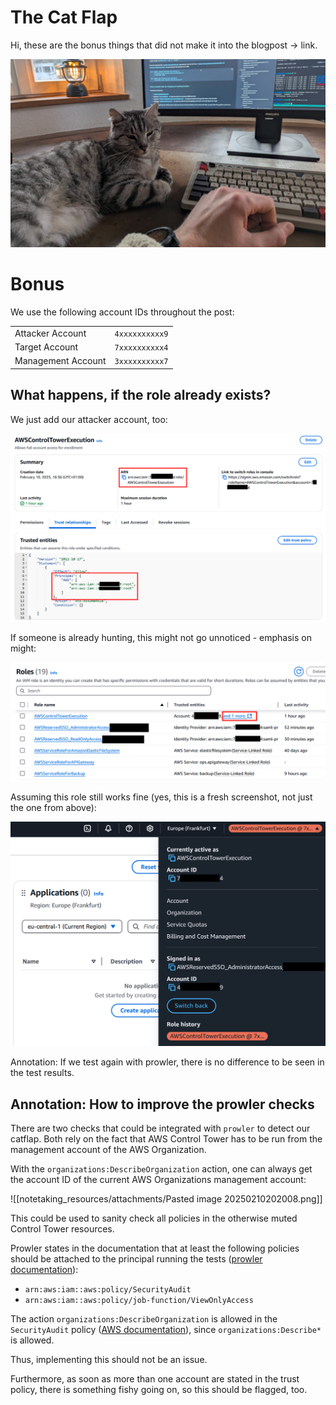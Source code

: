 # The Cat Flap

Hi, these are the bonus things that did not make it into the blogpost -> link.

![ZeCat](resources/barsik.png)


# Bonus

We use the following account IDs throughout the post:

|||
|--|--|
|Attacker Account|`4xxxxxxxxxx9`|
|Target Account|`7xxxxxxxxxx4`|
|Management Account|`3xxxxxxxxxx7`|


## What happens, if the role already exists?

We just add our attacker account, too:

![Trusting two accounts](resources/image-10.png)

If someone is already hunting, this might not go unnoticed - emphasis on might:

![Role overview 2](resources/image-11.png)

Assuming this role still works fine (yes, this is a fresh screenshot, not just the one from above):

![Assuming the role again](resources/image-12.png)

Annotation: If we test again with prowler, there is no difference to be seen in the test results.

## Annotation: How to improve the prowler checks

There are two checks that could be integrated with `prowler` to detect our catflap. Both rely on the fact that AWS Control Tower has to be run from the management account of the AWS Organization.

With the `organizations:DescribeOrganization` action, one can always get the account ID of the current AWS Organizations management account:

![[notetaking_resources/attachments/Pasted image 20250210202008.png]]

This could be used to sanity check all policies in the otherwise muted Control Tower resources.

Prowler states in the documentation that at least the following policies should be attached to the principal running the tests ([prowler documentation](https://docs.prowler.com/projects/prowler-open-source/en/latest/getting-started/requirements/#authentication)):

* `arn:aws:iam::aws:policy/SecurityAudit`
* `arn:aws:iam::aws:policy/job-function/ViewOnlyAccess`

The action `organizations:DescribeOrganization` is allowed in the `SecurityAudit` policy ([AWS documentation](https://docs.aws.amazon.com/aws-managed-policy/latest/reference/SecurityAudit.html)), since `organizations:Describe*` is allowed.

Thus, implementing this should not be an issue.

Furthermore, as soon as more than one account are stated in the trust policy, there is something fishy going on, so this should be flagged, too.
